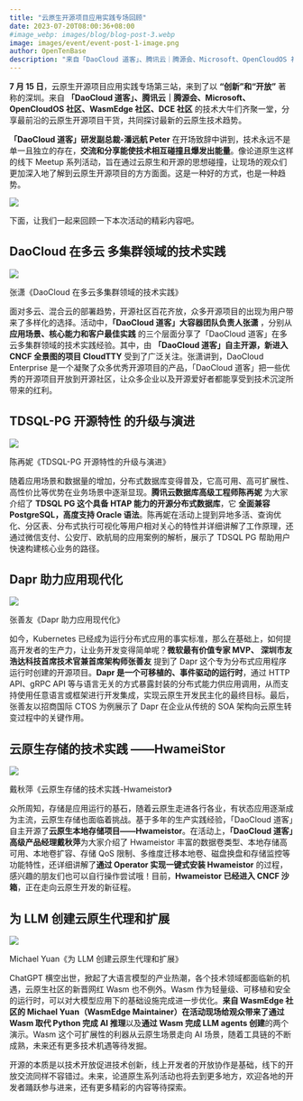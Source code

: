 ```yaml
---
title: "云原生开源项目应用实践专场回顾"
date: 2023-07-20T08:00:36+08:00
#image_webp: images/blog/blog-post-3.webp
image: images/event/event-post-1-image.png
author: OpenTenBase
description: "来自「DaoCloud 道客」、腾讯云｜腾源会、Microsoft、OpenCloudOS 社区、WasmEdge 社区、DCE 社区的技术大牛们齐聚一堂，分享最前沿的云原生开源项目干货，共同探讨最新的云原生技术趋势。"
---
```


**7 月 15 日**，云原生开源项目应用实践专场第三站，来到了以 **“创新”和“开放”** 著称的深圳。来自 **「DaoCloud 道客」、腾讯云｜腾源会、Microsoft、OpenCloudOS 社区、WasmEdge 社区、DCE 社区** 的技术大牛们齐聚一堂，分享最前沿的云原生开源项目干货，共同探讨最新的云原生技术趋势。

**「DaoCloud 道客」研发副总裁-潘远航 Peter** 在开场致辞中讲到，技术永远不是单一且独立的存在，**交流和分享能使技术相互碰撞且爆发出能量**。像论道原生这样的线下 Meetup 系列活动，旨在通过云原生和开源的思想碰撞，让现场的观众们更加深入地了解到云原生开源项目的方方面面。这是一种好的方式，也是一种趋势。

<img src=../images/event-post-1-01.png class="img-fluid"  />

下面，让我们一起来回顾一下本次活动的精彩内容吧。

## **DaoCloud 在多云 多集群领域的技术实践**

<img src=../images/event-post-1-02.png class="img-fluid"  />

张潇《DaoCloud 在多云多集群领域的技术实践》

面对多云、混合云的部署趋势，开源社区百花齐放，众多开源项目的出现为用户带来了多样化的选择。活动中，**「DaoCloud 道客」大容器团队负责人张潇** ，分别从 **应用场景、核心能力和客户最佳实践** 的三个层面分享了「DaoCloud 道客」在多云多集群领域的技术实践经验。其中，由 **「DaoCloud 道客」自主开源，新进入 CNCF 全景图的项目 CloudTTY** 受到了广泛关注。张潇讲到，DaoCloud Enterprise 是一个凝聚了众多优秀开源项目的产品，「DaoCloud 道客」把一些优秀的开源项目开放到开源社区，让众多企业以及开源爱好者都能享受到技术沉淀所带来的红利。

## **TDSQL-PG 开源特性 的升级与演进**

<img src=../images/event-post-1-03.png class="img-fluid"  />

陈再妮《TDSQL-PG 开源特性的升级与演进》

随着应用场景和数据量的增加，分布式数据库变得普及，它高可用、高可扩展性、高性价比等优势在业务场景中逐渐显现。**腾讯云数据库高级工程师陈再妮** 为大家介绍了 **TDSQL PG 这个具备 HTAP 能力的开源分布式数据库**，它 **全面兼容 PostgreSQL，高度支持 Oracle 语法**。陈再妮在活动上提到异地多活、查询优化、分区表、分布式执行可视化等用户相对关心的特性并详细讲解了工作原理，还通过微信支付、公安厅、欧航局的应用案例的解析，展示了 TDSQL PG 帮助用户快速构建核心业务的路径。

## **Dapr 助力应用现代化**

<img src=../images/event-post-1-04.png class="img-fluid"  />

张善友《Dapr 助力应用现代化》

如今，Kubernetes 已经成为运行分布式应用的事实标准，那么在基础上，如何提高开发者的生产力，让业务开发变得简单呢？**微软最有价值专家 MVP、** **深圳市友浩达科技首席技术官兼首席架构师张善友** 提到了 Dapr 这个专为分布式应用程序运行时创建的开源项目。**Dapr 是一个可移植的、事件驱动的运行时**，通过 HTTP API、gRPC API 等与语言无关的方式暴露封装的分布式能力供应用调用，从而支持使用任意语言或框架进行开发集成，实现云原生开发民主化的最终目标。最后，张善友以招商国际 CTOS 为例展示了 Dapr 在企业从传统的 SOA 架构向云原生转变过程中的关键作用。

## **云原生存储的技术实践 ——HwameiStor**

<img src=../images/event-post-1-05.png class="img-fluid"  />

戴秋萍《云原生存储的技术实践-Hwameistor》

众所周知，存储是应用运行的基石，随着云原生走进各行各业，有状态应用逐渐成为主流，云原生存储也面临着挑战。基于多年的生产实践经验，「DaoCloud 道客」自主开源了**云原生本地存储项目——Hwameistor**。在活动上，**「DaoCloud 道客」高级产品经理戴秋萍**为大家介绍了 Hwameistor 丰富的数据卷类型、本地存储高可用、本地卷扩容、存储 QoS 限制、多维度迁移本地卷、磁盘换盘和存储监控等功能特性，还详细讲解了**通过 Operator 实现一键式安装 Hwameistor** 的过程，感兴趣的朋友们也可以自行操作尝试哦！目前，**Hwameistor 已经进入 CNCF 沙箱**，正在走向云原生开发的新征程。

## **为 LLM 创建云原生代理和扩展**

<img src=../images/event-post-1-06.png class="img-fluid"  />

Michael Yuan《为 LLM 创建云原生代理和扩展》

ChatGPT 横空出世，掀起了大语言模型的产业热潮，各个技术领域都面临新的机遇，云原生社区的新晋网红 Wasm 也不例外。Wasm 作为轻量级、可移植和安全的运行时，可以对大模型应用下的基础设施完成进一步优化。**来自 WasmEdge 社区的 Michael Yuan（WasmEdge Maintainer）**在活动现场给观众带来了**通过 Wasm 取代 Python 完成 AI 推理**以及**通过 Wasm 完成 LLM agents 创建**的两个演示。Wasm 这个可扩展性的利器从云原生场景走向 AI 场景，随着工具链的不断成熟，未来还有更多技术机遇等待发掘。

开源的本质是以技术开放促进技术创新，线上开发者的开放协作是基础，线下的开放交流同样不容错过。未来，论道原生系列活动也将去到更多地方，欢迎各地的开发者踊跃参与进来，还有更多精彩的内容等待探索。
